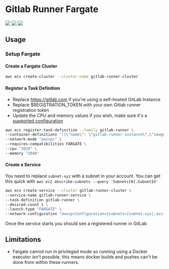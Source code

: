 # Gitlab Runner Fargate

![](https://img.shields.io/docker/pulls/woodjme/gitlab-runner-fargate.svg)
![](https://img.shields.io/docker/build/woodjme/gitlab-runner-fargate)
![](https://img.shields.io/github/v/tag/woodjme/gitlab-runner-fargate)

## Usage

### Setup Fargate

#### Create a Fargate Cluster

```bash
aws ecs create-cluster --cluster-name gitlab-runner-cluster
```

#### Register a Task Definition

* Replace https://gitlab.com if you're using a self-hosted GitLab Instance
* Replace $REGISTRATION_TOKEN with your own Gitlab runner registration token
* Update the CPU and memory values if you wish, make sure it's a [supported configuration](https://docs.aws.amazon.com/AmazonECS/latest/developerguide/AWS_Fargate.html)

```bash
aws ecs register-task-definition --family gitlab-runner \
--container-definitions "[{\"name\": \"gitlab-runner-instance\",\"image\": \"woodjme/gitlab-runner-fargate\",\"environment\": [{\"name\": \"CI_SERVER_URL\", \"value\": \"https://gitlab.com\"},{\"name\": \"REGISTRATION_TOKEN\", \"value\": \"$REGISTRATION_TOKEN\"},{\"name\": \"RUNNER_NAME\", \"value\": \"fargate\"}]}]" \
--network-mode "awsvpc" \
--requires-compatibilities FARGATE \
--cpu "1024" \
--memory "2048"
```

#### Create a Service

You need to replace `subnet-xyz` with a subnet in your account. You can get this quick with `aws ec2 describe-subnets --query 'Subnets[0].SubnetId'`

```bash
aws ecs create-service --cluster gitlab-runner-cluster \
--service-name gitlab-runner-service \
--task-definition gitlab-runner \
--desired-count 1 \
--launch-type "FARGATE" \
--network-configuration "awsvpcConfiguration={subnets=[subnet-xyz],assignPublicIp=ENABLED}"
```

Once the service starts you should see a registered runner in GitLab

## Limitations

* Fargate cannot run in privileged mode so running using a Docker executor isn't possible, this means docker builds and pushes can't be done from within these runners.

